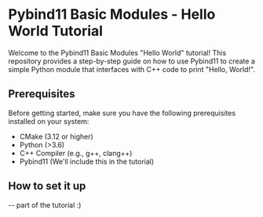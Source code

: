 # Pybind11 Basic Modules - Hello World Tutorial

Welcome to the Pybind11 Basic Modules "Hello World" tutorial! This repository provides a step-by-step guide on how to use Pybind11 to create a simple Python module that interfaces with C++ code to print "Hello, World!".

## Prerequisites

Before getting started, make sure you have the following prerequisites installed on your system:

- CMake (3.12 or higher)
- Python (>3.6)
- C++ Compiler (e.g., g++, clang++)
- Pybind11 (We'll include this in the tutorial)

## How to set it up
 -- part of the tutorial :)

